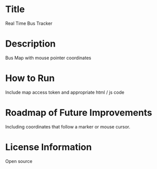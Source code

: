 # Title
Real Time Bus Tracker

# Description
Bus Map with mouse pointer coordinates

# How to Run
Include map access token and appropriate html / js code

# Roadmap of Future Improvements
Including coordinates that follow a marker or mouse cursor.

# License Information
Open source
